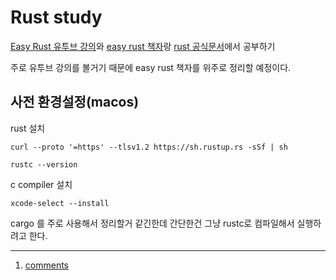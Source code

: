 # Rust study

[Easy Rust 유투브 강의](https://www.youtube.com/playlist?list=PLfllocyHVgsSJf1zO6k6o3SX2mbZjAqYE)와 [easy rust 책자](https://dhghomon.github.io/easy_rust/Chapter_1.html)랑 [rust 공식문서](https://doc.rust-lang.org/book/)에서 공부하기

주로 유투브 강의를 볼거기 때문에 easy rust 책자를 위주로 정리할 예정이다.

## 사전 환경설정(macos)

rust 설치

```
curl --proto '=https' --tlsv1.2 https://sh.rustup.rs -sSf | sh
```

```
rustc --version
```

c compiler 설치

```
xcode-select --install
```

cargo 를 주로 사용해서 정리할거 같긴한데 간단한건 그냥 rustc로 컴파일해서 실행하려고 한다.

---

1. [comments]()
